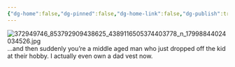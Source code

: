 ```yaml
---
{"dg-home":false,"dg-pinned":false,"dg-home-link":false,"dg-publish":true,"tags":["dgblip"],"disabled rules":["yaml-title","yaml-title-alias","file-name-heading"],"title":"philipp on instagram @ 2023-08-31","created-date":"2023-08-31T15:00:00","updated-date":"2025-05-02T17:43:08","dg-path":"blips/17998844024034526.md","permalink":"/blips/17998844024034526/","dgPassFrontmatter":true}
---
```



![372949746_853792909438625_4389116505374403778_n_17998844024034526.jpg](/img/user/attachments/372949746_853792909438625_4389116505374403778_n_17998844024034526.jpg)
…and then suddenly you’re a middle aged man who just dropped off the kid at their hobby. I actually even own a dad vest now.



